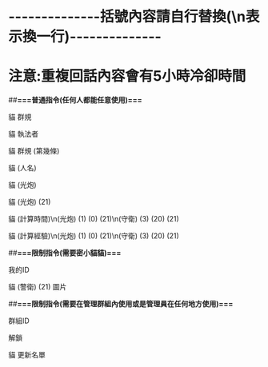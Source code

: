 ﻿﻿﻿﻿
# --------------括號內容請自行替換(\n表示換一行)--------------
# 注意:重複回話內容會有5小時冷卻時間

##**===普通指令(任何人都能任意使用)===**

貓 群規

貓 執法者

貓 群規 (第幾條)

貓 (人名)

貓 (光炮)

貓 (光炮) (21)

貓 (計算時間)\n(光炮) (1) (0) (21)\n(守衛) (3) (20) (21)

貓 (計算經驗)\n(光炮) (1) (0) (21)\n(守衛) (3) (20) (21)


##**===限制指令(需要密小貓貓)===**

我的ID

貓 (警衛) (21) 圖片


##**===限制指令(需要在管理群組內使用或是管理員在任何地方使用)===**

群組ID

解鎖

貓 更新名單










